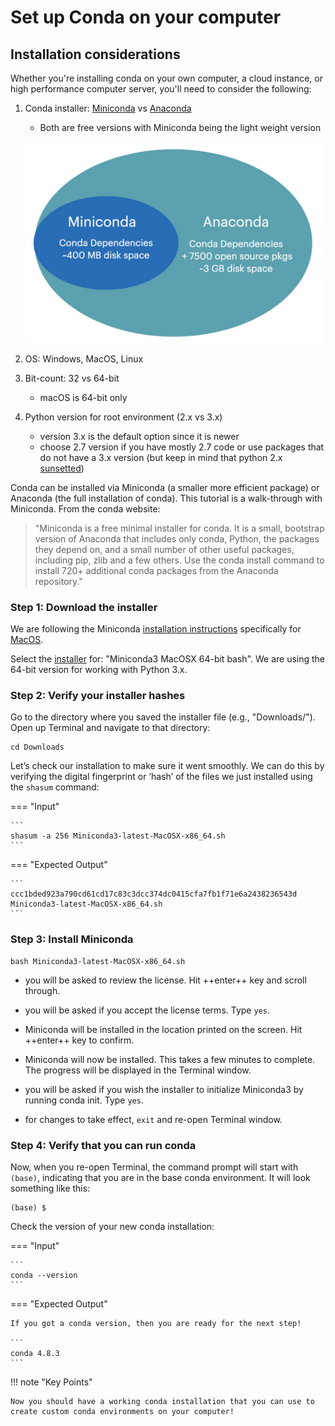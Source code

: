 # Set up Conda on your computer

## Installation considerations

Whether you're installing conda on your own computer, a cloud instance, or high performance computer server, you'll need to consider the following:

1. Conda installer: [Miniconda](https://docs.conda.io/en/latest/miniconda.html) vs [Anaconda](https://www.anaconda.com/products/individual)
    - Both are free versions with Miniconda being the light weight version

    ![](./conda-imgs/mini-ana-conda.png "miniconda vs anaconda")

3. OS: Windows, MacOS, Linux
4. Bit-count: 32 vs 64-bit
    - macOS is 64-bit only
6. Python version for root environment (2.x vs 3.x)
    - version 3.x is the default option since it is newer
    - choose 2.7 version if you have mostly 2.7 code or use packages that do not have a 3.x version (but keep in mind that python 2.x [sunsetted](https://www.python.org/doc/sunset-python-2/))

Conda can be installed via Miniconda (a smaller more efficient package) or Anaconda (the full installation of conda). This tutorial is a walk-through with Miniconda. From the conda website:

> "Miniconda is a free minimal installer for conda. It is a small, bootstrap version of Anaconda that includes only conda, Python, the packages they depend on, and a small number of other useful packages, including pip, zlib and a few others. Use the conda install command to install 720+ additional conda packages from the Anaconda repository."

### Step 1: Download the installer
We are following the Miniconda [installation instructions](https://conda.io/projects/conda/en/latest/user-guide/install/index.html) specifically for [MacOS](https://conda.io/projects/conda/en/latest/user-guide/install/macos.html).

Select the [installer](https://docs.conda.io/en/latest/miniconda.html) for: "Miniconda3 MacOSX 64-bit bash". We are using the 64-bit version for working with Python 3.x.

### Step 2: Verify your installer hashes

Go to the directory where you saved the installer file (e.g., "Downloads/"). Open up Terminal and navigate to that directory:

```
cd Downloads
```


Let’s check our installation to make sure it went smoothly. We can do this by verifying the digital fingerprint or ‘hash’ of the files we just installed using the `shasum` command:

=== "Input"

    ```
    shasum -a 256 Miniconda3-latest-MacOSX-x86_64.sh
    ```

=== "Expected Output"

    ```
    ccc1bded923a790cd61cd17c83c3dcc374dc0415cfa7fb1f71e6a2438236543d  Miniconda3-latest-MacOSX-x86_64.sh
    ```

### Step 3: Install Miniconda

```
bash Miniconda3-latest-MacOSX-x86_64.sh
```

- you will be asked to review the license. Hit ++enter++ key and scroll through.

- you will be asked if you accept the license terms. Type `yes`.

- Miniconda will be installed in the location printed on the screen. Hit ++enter++ key to confirm.

- Miniconda will now be installed. This takes a few minutes to complete. The progress will be displayed in the Terminal window.

- you will be asked if you wish the installer to initialize Miniconda3 by running conda init. Type `yes`.

- for changes to take effect, `exit` and re-open Terminal window.

### Step 4: Verify that you can run conda

Now, when you re-open Terminal, the command prompt will start with `(base)`, indicating that you are in the base conda environment. It will look something like this:

```
(base) $
```

Check the version of your new conda installation:

=== "Input"

    ```
    conda --version
    ```

=== "Expected Output"

    If you got a conda version, then you are ready for the next step!

    ```
    conda 4.8.3
    ```

!!! note "Key Points"

    Now you should have a working conda installation that you can use to create custom conda environments on your computer!
